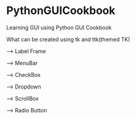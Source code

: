 # PythonGUICookbook
Learning GUI using Python GUI Cookbook


What can be created using tk and ttk(themed TK)

--> Label Frame

--> MenuBar

--> CheckBox

--> Dropdown

--> ScrollBox

--> Radio Button
